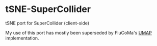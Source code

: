 # tSNE-SuperCollider
tSNE port for SuperCollider (client-side)

My use of this port has mostly been superseded by FluCoMa's [UMAP](https://learn.flucoma.org/reference/umap/) implementation.
